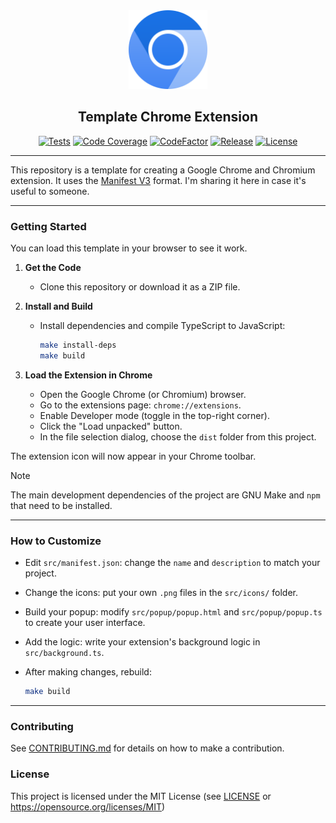 <div align="center">
  <picture>
    <img alt="Template Chrome Extension Logo" src="logo.svg" height="25%" width="25%">
  </picture>
<br>

<h2>Template Chrome Extension</h2>

[![Tests](https://img.shields.io/github/actions/workflow/status/habedi/template-chrome-extension/ci.yml?label=ci&style=flat&labelColor=282c34&logo=github)](https://github.com/habedi/template-chrome-extension/actions/workflows/ci.yml)
[![Code Coverage](https://img.shields.io/codecov/c/github/habedi/template-chrome-extension?label=coverage&style=flat&labelColor=282c34&logo=codecov)](https://codecov.io/gh/habedi/template-chrome-extension)
[![CodeFactor](https://img.shields.io/codefactor/grade/github/habedi/template-chrome-extension?label=code%20quality&style=flat&labelColor=282c34&logo=codefactor)](https://www.codefactor.io/repository/github/habedi/template-chrome-extension)
[![Release](https://img.shields.io/github/release/habedi/template-chrome-extension.svg?label=release&style=flat&labelColor=282c34&logo=github)](https://github.com/habedi/template-chrome-extension/releases/latest)
[![License](https://img.shields.io/badge/license-MIT-007ec6?style=flat&labelColor=282c34&logo=open-source-initiative)](https://opensource.org/licenses/MIT)

</div>

---

This repository is a template for creating a Google Chrome and Chromium extension.
It uses the [Manifest V3](https://developer.chrome.com/docs/extensions/mv3/intro/) format.
I'm sharing it here in case it's useful to someone.

---

### Getting Started

You can load this template in your browser to see it work.

1. **Get the Code**
    * Clone this repository or download it as a ZIP file.

2. **Install and Build**
    * Install dependencies and compile TypeScript to JavaScript:

      ```bash
      make install-deps
      make build
      ```

3. **Load the Extension in Chrome**
    * Open the Google Chrome (or Chromium) browser.
    * Go to the extensions page: `chrome://extensions`.
    * Enable Developer mode (toggle in the top-right corner).
    * Click the "Load unpacked" button.
    * In the file selection dialog, choose the `dist` folder from this project.

The extension icon will now appear in your Chrome toolbar.

> [!NOTE]
> The main development dependencies of the project are GNU Make and `npm` that need to be installed.

---

### How to Customize

* Edit `src/manifest.json`: change the `name` and `description` to match your project.
* Change the icons: put your own `.png` files in the `src/icons/` folder.
* Build your popup: modify `src/popup/popup.html` and `src/popup/popup.ts` to create your user interface.
* Add the logic: write your extension's background logic in `src/background.ts`.
* After making changes, rebuild:

  ```bash
  make build
  ```

---

### Contributing

See [CONTRIBUTING.md](CONTRIBUTING.md) for details on how to make a contribution.

### License

This project is licensed under the MIT License (see [LICENSE](LICENSE) or https://opensource.org/licenses/MIT)
